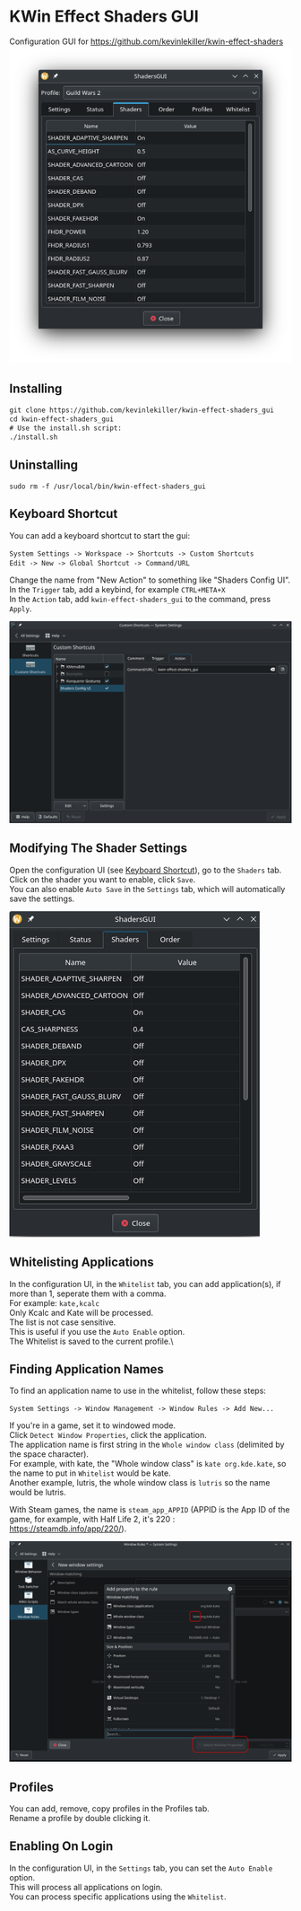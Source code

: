 # KWin Effect Shaders GUI
Configuration GUI for https://github.com/kevinlekiller/kwin-effect-shaders
![GUI](https://github.com/kevinlekiller/kwin-effect-shaders_gui/raw/main/images/GUI.png)
## Installing
    git clone https://github.com/kevinlekiller/kwin-effect-shaders_gui
    cd kwin-effect-shaders_gui
    # Use the install.sh script:
    ./install.sh
## Uninstalling
    sudo rm -f /usr/local/bin/kwin-effect-shaders_gui
## Keyboard Shortcut
You can add a keyboard shortcut to start the gui:

`System Settings -> Workspace -> Shortcuts -> Custom Shortcuts`\
`Edit -> New -> Global Shortcut -> Command/URL`

Change the name from "New Action" to something like "Shaders Config UI".\
In the `Trigger` tab, add a keybind, for example `CTRL+META+X`\
In the `Action` tab, add `kwin-effect-shaders_gui` to the command, press `Apply`.

![Modifying keyboard shortcuts](https://github.com/kevinlekiller/kwin-effect-shaders_gui/raw/main/images/keyboard_shortcut.png)
## Modifying The Shader Settings
Open the configuration UI (see [Keyboard Shortcut](#keyboard-shortcut)), go to the `Shaders` tab.\
Click on the shader you want to enable, click `Save`.\
You can also enable `Auto Save` in the `Settings` tab, which will automatically save the settings.

![Shaders tab](https://github.com/kevinlekiller/kwin-effect-shaders_gui/raw/main/images/shader_configuration.png)
## Whitelisting Applications
In the configuration UI, in the `Whitelist` tab, you can add application(s), if more than 1, seperate them with a comma.\
For example: `kate,kcalc`\
Only Kcalc and Kate will be processed.\
The list is not case sensitive.\
This is useful if you use the `Auto Enable` option.\
The Whitelist is saved to the current profile.\
## Finding Application Names
To find an application name to use in the whitelist, follow these steps:

`System Settings -> Window Management -> Window Rules -> Add New...`

If you're in a game, set it to windowed mode.\
Click `Detect Window Properties`, click the application.\
The application name is first string in the `Whole window class` (delimited by the space character).\
For example, with kate, the "Whole window class" is `kate org.kde.kate`, so the name to put in `Whitelist` would be kate.\
Another example, lutris, the whole window class is `lutris` so the name would be lutris.

With Steam games, the name is `steam_app_APPID` (APPID is the App ID of the game, for example, with Half Life 2, it's 220 : https://steamdb.info/app/220/).

![Find the application name](https://github.com/kevinlekiller/kwin-effect-shaders_gui/raw/main/images/find_application_name.png)
## Profiles
You can add, remove, copy profiles in the Profiles tab.\
Rename a profile by double clicking it.
## Enabling On Login
In the configuration UI, in the `Settings` tab, you can set the `Auto Enable` option.\
This will process all applications on login.\
You can process specific applications using the `Whitelist`.
